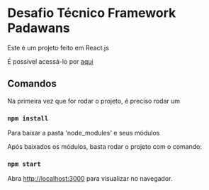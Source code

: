 # Desafio Técnico Framework Padawans

Este é um projeto feito em React.js

É possível acessá-lo por [aqui](https://padawans.vercel.app/)


## Comandos

Na primeira vez que for rodar o projeto, é preciso rodar um 
### `npm install`

Para baixar a pasta 'node_modules' e seus módulos


Após baixados os módulos, basta rodar o projeto com o comando:
### `npm start`

Abra [http://localhost:3000](http://localhost:3000) para visualizar no navegador.

